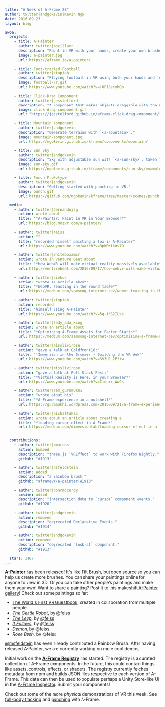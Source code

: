 ```yaml
---
title: "A Week of A-Frame 28"
author: twitter|andgokevin|Kevin Ngo
date: 2016-09-23
layout: blog

awoa:
  projects:
    - title: A-Painter
      author: twitter|mozillavr
      description: "Paint in VR with your hands, create your own brushes, and share your paintings over the Web! ([code](https://github.com/aframevr/a-painter))"
      image: a-painter.jpg
      url: https://aframe.io/a-painter/

    - title: Foot-tracked Football
      author: twitter|utopiah
      description: "Playing football in VR using both your hands and feet, full-body tracking."
      image: football-vr.gif
      url: https://www.youtube.com/watch?v=jUPIQecyhOo

    - title: Click-Drag Component
      author: twitter|jesstelford
      description: "A component that makes objects draggable with the mouse cursor."
      image: click-drag-component.gif
      url: "https://jesstelford.github.io/aframe-click-drag-component/"

    - title: Mountain Component
      author: twitter|andgokevin
      description: "Generate terrains with `<a-mountain>`."
      image: mountain-component.jpg
      url: https://ngokevin.github.io/kframe/components/mountain/

    - title: Sun Sky
      author: twitter|andgokevin
      description: "Sky with adjustable sun with `<a-sun-sky>`, taken from the A-Frame shader example. ([code](https://github.com/ngokevin/kframe/tree/master/components/sun-sky/))"
      image: sun-sky.gif
      url: https://ngokevin.github.io/kframe/components/sun-sky/examples/sun-position/

    - title: Punch Prototype
      author: twitter|andgokevin
      description: "Getting started with punching in VR."
      image: punch.gif
      url: https://github.com/ngokevin/kframe/tree/master/scenes/punch

  media:
    - author: twitter|fernandojsg
      action: wrote about
      title: "*A-Painter: Paint in VR in Your Browser*"
      url: https://blog.mozvr.com/a-painter/

    - author: twitter|feiss
      action: ""
      title: "recorded himself painting a fox in A-Painter"
      url: https://www.youtube.com/watch?v=DpWOKikos7Q

    - author: twitter|whiteboxamir
      action: wrote in Venture Beat about
      title: "*how WebVR will make virtual reality massively available*"
      url: http://venturebeat.com/2016/09/17/how-webvr-will-make-virtual-reality-massively-available/

    - author: twitter|diekus
      action: "wrote an article about"
      title: "*WebVR, feasting in the round table*"
      url: https://medium.com/samsung-internet-dev/webvr-feasting-in-the-round-table-f51a16bf5f40

    - author: twitter|utopiah
      action: recorded
      title: "himself using A-Painter"
      url: https://www.youtube.com/watch?v=5q-iMS2ILks

    - author: twitter|lady_ada_king
      action: wrote an article about
      title: "*Optimising A-Frame Assets for Faster Starts*"
      url: https://medium.com/samsung-internet-dev/optimising-a-frame-assets-for-faster-starts-4ec3bd35c6fc

    - author: twitter|misslivirose
      action: "gave a talk at Coldfront16:"
      title: "*Immersion in the Browser - Building the VR Web*"
      url: https://www.youtube.com/watch?v=SV3UO_2Pftw

    - author: twitter|misslivirose
      action: "gave a talk at Full Stack Fest:"
      title: "*Virtual Reality is Here, in your Browser*"
      url: https://www.youtube.com/watch?v=Ciqucr_Ww9s

    - author: twitter|ram_gurumukhi
      action: "wrote about his"
      title: "*A-Frame experience in a nutshell*"
      url: https://gurumukhi.wordpress.com/2016/09/21/a-frame-experience/

    - author: twitter|michaltakac
      action: wrote about an article about creating a
      title: "*loading cursor effect in A-Frame*"
      url: https://medium.com/dimensionlab/loading-cursor-effect-in-a-frame-909be259800e


  contributions:
    - author: twitter|dmarcos
      action: bumped
      description: "three.js `VREffect` to work with Firefox Nightly."
      github: "#1913"

    - author: twitter|msfeldstein
      action: added
      description: "a rainbow brush."
      github: "aframevr/a-painter|#1913"

    - author: twitter|donrmccurdy
      action: added
      description: "intersection data to `cursor` component events."
      github: "#1920"

    - author: twitter|andgokevin
      action: removed
      description: "deprecated Declarative Events."
      github: "#1914"

    - author: twitter|andgokevin
      action: removed
      description: "deprecated `look-at` component."
      github: "#1913"

  stars: 3467
---
```


[**A-Painter**](https://blog.mozvr.com/a-painter/) has been released! It's like
Tilt Brush, but open source so you can help us create more brushes. You can
share your paintings online for anyone to view in 3D. Or you can take other
people's paintings and make them your own! Want to share a painting?  Post it
to this makeshift [A-Painter gallery](https://github.com/aframevr/a-painter/issues/99)! Check
out some paintings so far:

- [The World's First VR Guestbook](https://aframe.io/a-painter/?url=https://ucarecdn.com/69c16e90-ee65-410c-82f6-23bf1ecc6d2f/), created in collaboration from multiple people.
- [*The Gentle Robot*](https://aframe.io/a-painter/?url=https://ucarecdn.com/69c16e90-ee65-410c-82f6-23bf1ecc6d2f/), by [@feiss](https://twitter.com/feiss)
- [*The Leap*](https://aframe.io/a-painter/?url=https://ucarecdn.com/bacf6186-96b1-404c-9751-e955ece04919/), by [@feiss](https://twitter.com/feiss)
- [*It Follows*](https://aframe.io/a-painter/?url=https://ucarecdn.com/c9c89a30-7259-46aa-9b02-64b72adb3fb2/), by [@feiss](https://twitter.com/feiss)
- [*Demon*](https://aframe.io/a-painter/?url=https://ucarecdn.com/d939bcb0-bc69-4600-a5d2-3e0b47e0639c/), by [@feiss](https://twitter.com/feiss)
- [*Rose Bush*](https://aframe.io/a-painter/?url=https://ucarecdn.com/3f92dffd-1c66-400d-898a-9a9decd5f07a/), by [@feiss](https://twitter.com/feiss)

[@msfeldstein](https://twitter.com/msfeldstein) has even already contributed a
Rainbow Brush. After having released A-Painter, we are currently working on
more cool demos.

Initial work on the [**A-Frame Registry**](https://github.com/aframevr/aframe-registry) has
started. The registry is a curated collection of A-Frame components. In the future,
this could contain things like assets, controls, effects, or shaders. The
registry currently fetches metadata from npm and builds JSON files respective
to each version of A-Frame. This data can then be used to populate perhaps a
Unity Store-like UI in the [A-Frame
Inspector](https://github.com/aframevr/aframe-inspector). Submit your components!

Check out some of the more *physical* demonstrations of VR this week. See
[full-body tracking](https://www.youtube.com/watch?v=jUPIQecyhOo) and
[punching](https://twitter.com/andgokevin/status/779428404563095553) with
A-Frame.
